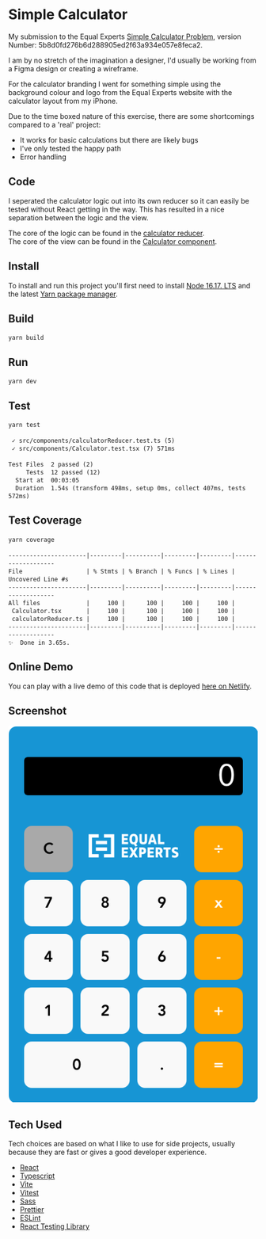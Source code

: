 # Simple Calculator

My submission to the Equal Experts 
[Simple Calculator Problem](https://equalexperts.github.io/ee-tech-interviews-uk/calculator-problem.html), 
version Number: 5b8d0fd276b6d288905ed2f63a934e057e8feca2.

I am by no stretch of the imagination a designer, I'd usually be working from a Figma design or creating a wireframe. 

For the calculator branding I went for something simple using the background colour and logo from the Equal Experts 
website with the calculator layout from my iPhone.

Due to the time boxed nature of this exercise, there are some shortcomings compared to a 'real' project:
- It works for basic calculations but there are likely bugs
- I've only tested the happy path
- Error handling

## Code
I seperated the calculator logic out into its own reducer so it can easily be tested without React getting in the way.
This has resulted in a nice separation between the logic and the view. 

The core of the logic can be found in the [calculator reducer](/src/components/calculatorReducer.ts).  
The core of the view can be found in the [Calculator component](/src/components/Calculator.tsx).  

## Install
To install and run this project you'll first need to install [Node 16.17. LTS](https://nodejs.org/en/) and the latest
[Yarn package manager](https://yarnpkg.com/).

## Build
```
yarn build
```

## Run

```
yarn dev
```

## Test

```
yarn test

 ✓ src/components/calculatorReducer.test.ts (5)
 ✓ src/components/Calculator.test.tsx (7) 571ms

Test Files  2 passed (2)
     Tests  12 passed (12)
  Start at  00:03:05
  Duration  1.54s (transform 498ms, setup 0ms, collect 407ms, tests 572ms)
```

## Test Coverage

```
yarn coverage

----------------------|---------|----------|---------|---------|-------------------
File                  | % Stmts | % Branch | % Funcs | % Lines | Uncovered Line #s 
----------------------|---------|----------|---------|---------|-------------------
All files             |     100 |      100 |     100 |     100 |                   
 Calculator.tsx       |     100 |      100 |     100 |     100 |                   
 calculatorReducer.ts |     100 |      100 |     100 |     100 |                   
----------------------|---------|----------|---------|---------|-------------------
✨  Done in 3.65s.
```

## Online Demo

You can play with a live demo of this code that is deployed [here on Netlify](https://cool-sorbet-6fa1eb.netlify.app/). 

## Screenshot

![Screenshot](screenshot/simple-calculator.png?raw=true "Simple Calculator Screenshot")

## Tech Used

Tech choices are based on what I like to use for side projects, usually because they are fast or gives a good developer
experience.

- [React](https://reactjs.org/)
- [Typescript](https://www.typescriptlang.org/)
- [Vite](https://vitejs.dev/)
- [Vitest](https://vitest.dev/)
- [Sass](https://sass-lang.com/)
- [Prettier](https://prettier.io/)
- [ESLint](https://eslint.org/)
- [React Testing Library](https://testing-library.com/)
